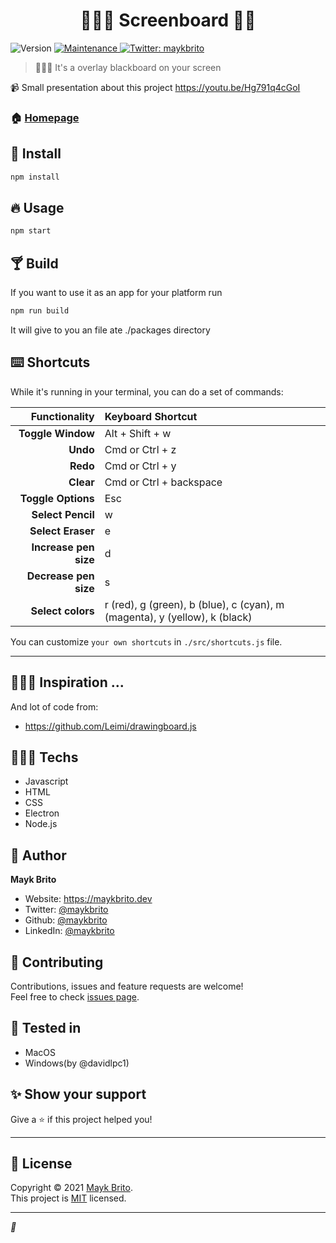 <h1 align="center">👨🏾‍🏫 Screenboard 👨🏾‍</h1>
<p>
  <img alt="Version" src="https://img.shields.io/badge/version-1.0.0-blue.svg?cacheSeconds=2592000" />
  
  <a href="https://github.com/maykbrito/screenboard/graphs/commit-activity" target="_blank">
    <img alt="Maintenance" src="https://img.shields.io/badge/Maintained%3F-yes-green.svg" />
  </a>
  
  <a href="https://twitter.com/maykbrito" target="_blank">
    <img alt="Twitter: maykbrito" src="https://img.shields.io/twitter/follow/maykbrito.svg?style=social" />
  </a>
</p>

> 👨🏾‍🏫 It's a overlay blackboard on your screen

📹 Small presentation about this project https://youtu.be/Hg791q4cGoI

### 🏠 [Homepage](https://github.com/maykbrito/screenboard#readme)

## 🎉 Install

```sh
npm install
```

## 🔥 Usage

```sh
npm start
```

## 🍸 Build

If you want to use it as an app for your platform run
```sh
npm run build
```

It will give to you an file ate ./packages directory

## ⌨️ Shortcuts

While it's running in your terminal, you can do a set of commands:

| Functionality         | Keyboard Shortcut        |
| -:                    | :-                       |
| **Toggle Window**     | Alt + Shift + w          |
| **Undo**              | Cmd or Ctrl + z          |
| **Redo**              | Cmd or Ctrl + y          |
| **Clear**             | Cmd or Ctrl + backspace  |
| **Toggle Options**    | Esc                      |
| **Select Pencil**     | w                        |
| **Select Eraser**     | e                        |
| **Increase pen size** | d                        |
| **Decrease pen size** | s                        |
| **Select colors**     | r (red), g (green), b (blue), c (cyan), m (magenta), y (yellow), k (black)                      |

You can customize `your own shortcuts` in `./src/shortcuts.js` file.

---

## 🕵🏾‍♂️ Inspiration ...

And lot of code from:

* https://github.com/Leimi/drawingboard.js

## 👨🏾‍💻 Techs

* Javascript
* HTML
* CSS
* Electron
* Node.js

## 👤 Author

**Mayk Brito**

* Website: https://maykbrito.dev
* Twitter: [@maykbrito](https://twitter.com/maykbrito)
* Github: [@maykbrito](https://github.com/maykbrito)
* LinkedIn: [@maykbrito](https://linkedin.com/in/maykbrito)

## 🤝 Contributing

Contributions, issues and feature requests are welcome!<br />Feel free to check [issues page](https://github.com/maykbrito/screenboard/issues).

## 🧪 Tested in

- MacOS
- Windows(by @davidlpc1)

## ✨ Show your support

Give a ⭐️ if this project helped you!

---

## 📝 License

Copyright © 2021 [Mayk Brito](https://github.com/maykbrito).<br />
This project is [MIT](https://github.com/maykbrito/screenboard/blob/master/LICENSE) licensed.

***
_💜_
